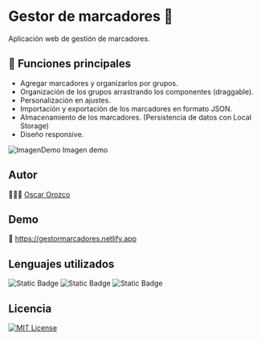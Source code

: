 # Gestor de marcadores 🔖
Aplicación web de gestión de marcadores.

## 🎉 Funciones principales
- Agregar marcadores y organizarlos por grupos.
- Organización de los grupos arrastrando los componentes (draggable).
- Personalización en ajustes.
- Importación y exportación de los marcadores en formato JSON.
- Almacenamiento de los marcadores. (Persistencia de datos con Local Storage)
- Diseño responsive.


![ImagenDemo](https://gestormarcadores.netlify.app/img/captura%20de%20pantalla%202025-03-12%20132254.png)
Imagen demo

## Autor
🙋🏻‍♂️ [Oscar Orozco](https://github.com/oscaarorozco)


## Demo

🔗 https://gestormarcadores.netlify.app
## Lenguajes utilizados

![Static Badge](https://img.shields.io/badge/Javascript-yellow?style=flat)
![Static Badge](https://img.shields.io/badge/HTML-orange?style=flat)
![Static Badge](https://img.shields.io/badge/CSS-blue?style=flat)


## Licencia
[![MIT License](https://img.shields.io/badge/License-MIT-green.svg)](https://choosealicense.com/licenses/mit/)


